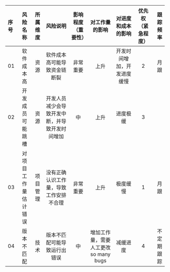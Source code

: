 |序号|风险名称|所属维度|风险说明|影响程度（重要性）|对工作量的影响|对进度和成本的影响|优先权（紧急程度）|跟踪频率|
|:--|:--:                |:--:|:--:|:--:|:--:|:--:|:--:|--:|
|01 |软件成本高           |资源|软件成本高可能导致资金链断裂|非常重要|上升|开发时间增加，开发进度缓慢|2|月跟|
|02 |开发成员可能跳槽     |资源|开发人员减少会导致开发中断，并导致开发时间增加|中|上升|进度极缓|3||
|03 |对项目工作量估计错误  |项目管理|没有正确认识工作量，导致工作安排不合理|非常重要|上升|极度缓慢|1|月跟|
|04 |版本不匹配         |技术|版本不匹配可能导致运行出错误|中|增加工作量，需要人工更改so many bugs|减缓进度|4|不定期跟踪|
